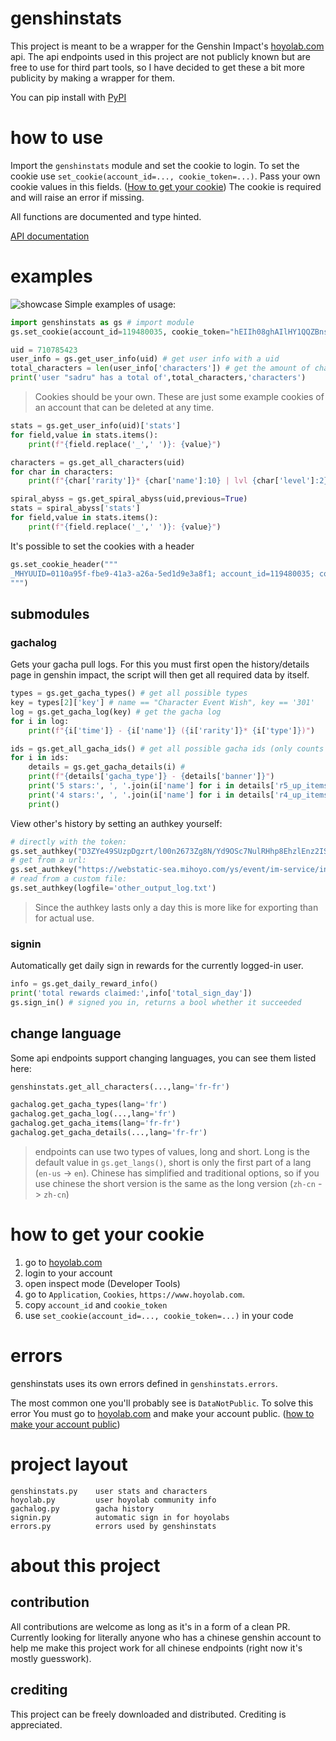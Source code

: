 # genshinstats
This project is meant to be a wrapper for the Genshin Impact's [hoyolab.com](https://www.hoyolab.com/genshin/) api.
The api endpoints used in this project are not publicly known but are free to use for third part tools, so I have decided to get these a bit more publicity by making a wrapper for them.

You can pip install with [PyPI](https://pypi.org/project/genshinstats/)

# how to use
Import the `genshinstats` module and set the cookie to login.
To set the cookie use `set_cookie(account_id=..., cookie_token=...)`.
Pass your own cookie values in this fields. ([How to get your cookie](#how-to-get-your-cookie))
The cookie is required and will raise an error if missing.

All functions are documented and type hinted.

[API documentation](https://thesadru.github.io/pdoc/genshinstats/)
# examples
![showcase](https://cdn.discordapp.com/attachments/529573765743509504/820739541924446248/genshinstats_showcase_lowres.gif)
Simple examples of usage:
```py
import genshinstats as gs # import module
gs.set_cookie(account_id=119480035, cookie_token="hEIIh08ghAIlHY1QQZBnsngVWXzaEMQtrSV0Bowu") # login

uid = 710785423
user_info = gs.get_user_info(uid) # get user info with a uid
total_characters = len(user_info['characters']) # get the amount of characters
print('user "sadru" has a total of',total_characters,'characters')
```
> Cookies should be your own. These are just some example cookies of an account that can be deleted at any time.
```py
stats = gs.get_user_info(uid)['stats']
for field,value in stats.items():
    print(f"{field.replace('_',' ')}: {value}")
```
```py
characters = gs.get_all_characters(uid)
for char in characters:
    print(f"{char['rarity']}* {char['name']:10} | lvl {char['level']:2} C{char['constellation']}")
```
```py
spiral_abyss = gs.get_spiral_abyss(uid,previous=True)
stats = spiral_abyss['stats']
for field,value in stats.items():
    print(f"{field.replace('_',' ')}: {value}")
```

It's possible to set the cookies with a header
```py
gs.set_cookie_header("""
_MHYUUID=0110a95f-fbe9-41a3-a26a-5ed1d9e3a8f1; account_id=119480035; cookie_token=hEIIh08ghAIlHY1QQZBnsngVWXzaEMQtrSV0Bowu; ltoken=cnF7TiZqHAAvYqgCBoSPx5EjwezOh1ZHoqSHf7dT; ltuid=119480035; mi18nLang=en-us
""")
```
## submodules
### gachalog
Gets your gacha pull logs.
For this you must first open the history/details page in genshin impact,
the script will then get all required data by itself.
```py
types = gs.get_gacha_types() # get all possible types
key = types[2]['key'] # name == "Character Event Wish", key == '301'
log = gs.get_gacha_log(key) # get the gacha log
for i in log:
    print(f"{i['time']} - {i['name']} ({i['rarity']}* {i['type']})")
```
```py
ids = gs.get_all_gacha_ids() # get all possible gacha ids (only counts opened details pages)
for i in ids:
    details = gs.get_gacha_details(i) # 
    print(f"{details['gacha_type']} - {details['banner']}")
    print('5 stars:', ', '.join(i['name'] for i in details['r5_up_items']))
    print('4 stars:', ', '.join(i['name'] for i in details['r4_up_items']))
    print()
```
View other's history by setting an authkey yourself:
```py
# directly with the token:
gs.set_authkey("D3ZYe49SUzpDgzrt/l00n2673Zg8N/Yd9OSc7NulRHhp8EhzlEnz2ISBtKBR0fZ/DGs8...")
# get from a url:
gs.set_authkey("https://webstatic-sea.mihoyo.com/ys/event/im-service/index.html?...")
# read from a custom file:
gs.set_authkey(logfile='other_output_log.txt')
```
> Since the authkey lasts only a day this is more like for exporting than for actual use.
### signin
Automatically get daily sign in rewards for the currently logged-in user.
```py
info = gs.get_daily_reward_info()
print('total rewards claimed:',info['total_sign_day'])
gs.sign_in() # signed you in, returns a bool whether it succeeded
```

## change language
Some api endpoints support changing languages, you can see them listed here:
```py
genshinstats.get_all_characters(...,lang='fr-fr')

gachalog.get_gacha_types(lang='fr')
gachalog.get_gacha_log(...,lang='fr')
gachalog.get_gacha_items(lang='fr-fr')
gachalog.get_gacha_details(...,lang='fr-fr')
```
> endpoints can use two types of values, long and short. Long is the default value in `gs.get_langs()`, short is only the first part of a lang (`en-us` -> `en`).
> Chinese has simplified and traditional options, so if you use chinese the short version is the same as the long version (`zh-cn` -> `zh-cn`)

# how to get your cookie
1. go to [hoyolab.com](https://www.hoyolab.com/genshin/)
2. login to your account
3. open inspect mode (Developer Tools)
4. go to `Application`, `Cookies`, `https://www.hoyolab.com`.
5. copy `account_id` and `cookie_token`
6. use `set_cookie(account_id=..., cookie_token=...)` in your code

# errors
genshinstats uses its own errors defined in `genshinstats.errors`. 

The most common one you'll probably see is `DataNotPublic`.
To solve this error You must go to [hoyolab.com](https://www.hoyolab.com/genshin/accountCenter/gameRecord) and make your account public.
([how to make your account public](https://cdn.discordapp.com/attachments/529573765743509504/817509874417008759/make_account_public.png))

# project layout
```
genshinstats.py    user stats and characters
hoyolab.py         user hoyolab community info
gachalog.py        gacha history
signin.py          automatic sign in for hoyolabs
errors.py          errors used by genshinstats
```

# about this project
## contribution
All contributions are welcome as long as it's in a form of a clean PR.
Currently looking for literally anyone who has a chinese genshin account to help me make this project work for all chinese endpoints (right now it's mostly guesswork).
## crediting
This project can be freely downloaded and distributed.
Crediting is appreciated.
